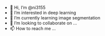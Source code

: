 - 👋 Hi, I’m @ni3155
- 👀 I’m interested in deep learning
- 🌱 I’m currently learning image segmentation
- 💞️ I’m looking to collaborate on ...
- 📫 How to reach me ...

<!---
ni3155/ni3155 is a ✨ special ✨ repository because its `README.md` (this file) appears on your GitHub profile.
You can click the Preview link to take a look at your changes.
--->
